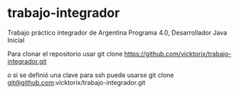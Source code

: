 # trabajo-integrador
Trabajo práctico integrador de Argentina Programa 4.0, Desarrollador Java Inicial

Para clonar el repositorio usar 
git clone https://github.com/vicktorix/trabajo-integrador.git

o si se definió una clave para ssh puede usarse
git clone git@github.com:vicktorix/trabajo-integrador.git
